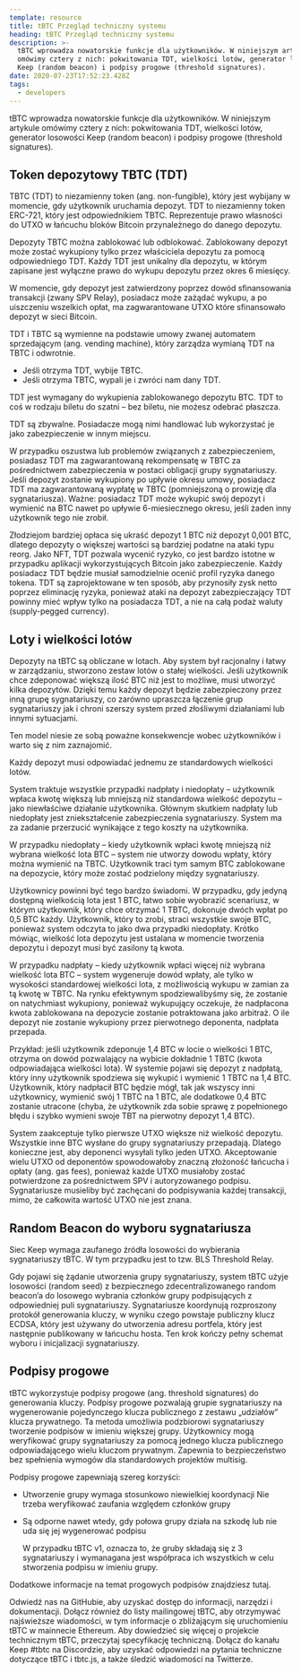 ```yaml
---
template: resource
title: tBTC Przegląd techniczny systemu
heading: tBTC Przegląd techniczny systemu
description: >-
  tBTC wprowadza nowatorskie funkcje dla użytkowników. W niniejszym artykule
  omówimy cztery z nich: pokwitowania TDT, wielkości lotów, generator losowości
  Keep (random beacon) i podpisy progowe (threshold signatures).
date: 2020-07-23T17:52:23.428Z
tags:
  - developers
---
```

tBTC wprowadza nowatorskie funkcje dla użytkowników. W niniejszym artykule omówimy cztery z nich: pokwitowania TDT, wielkości lotów, generator losowości Keep (random beacon) i podpisy progowe (threshold signatures).

## Token depozytowy TBTC (TDT)

TBTC (TDT) to niezamienny token (ang. non-fungible), który jest wybijany w momencie, gdy użytkownik uruchamia depozyt. TDT to niezamienny token ERC-721, który jest odpowiednikiem TBTC. Reprezentuje prawo własności do UTXO w łańcuchu bloków Bitcoin przynależnego do danego depozytu.

Depozyty TBTC można zablokować lub odblokować. Zablokowany depozyt może zostać wykupiony tylko przez właściciela depozytu za pomocą odpowiedniego TDT. Każdy TDT jest unikalny dla depozytu, w którym zapisane jest wyłączne prawo do wykupu depozytu przez okres 6 miesięcy.

W momencie, gdy depozyt jest zatwierdzony poprzez dowód sfinansowania transakcji (zwany SPV Relay), posiadacz może zażądać wykupu, a po uiszczeniu wszelkich opłat, ma zagwarantowane UTXO które sfinansowało depozyt w sieci Bitcoin.

TDT i TBTC są wymienne na podstawie umowy zwanej automatem sprzedającym (ang. vending machine), który zarządza wymianą TDT na TBTC i odwrotnie.

* Jeśli otrzyma TDT, wybije TBTC. 
* Jeśli otrzyma TBTC, wypali je i zwróci nam dany TDT.

TDT jest wymagany do wykupienia zablokowanego depozytu BTC. TDT to coś w rodzaju biletu do szatni – bez biletu, nie możesz odebrać płaszcza.

TDT są zbywalne. Posiadacze mogą nimi handlować lub wykorzystać je jako zabezpieczenie w innym miejscu.

W przypadku oszustwa lub problemów związanych z zabezpieczeniem, posiadasz TDT ma zagwarantowaną rekompensatę w TBTC za pośrednictwem zabezpieczenia w postaci obligacji grupy sygnatariuszy. Jeśli depozyt zostanie wykupiony po upływie okresu umowy, posiadacz TDT ma zagwarantowaną wypłatę w TBTC (pomniejszoną o prowizję dla sygnatariusza). Ważne: posiadacz TDT może wykupić swój depozyt i wymienić na BTC nawet po upływie 6-miesiecznego okresu, jeśli żaden inny użytkownik tego nie zrobił.

Złodziejom bardziej opłaca się ukraść depozyt 1 BTC niż depozyt 0,001 BTC, dlatego depozyty o większej wartości są bardziej podatne na ataki typu reorg. Jako NFT, TDT pozwala wycenić ryzyko, co jest bardzo istotne w przypadku aplikacji wykorzystujących Bitcoin jako zabezpieczenie. Każdy posiadacz TDT będzie musiał samodzielnie ocenić profil ryzyka danego tokena. TDT są zaprojektowane w ten sposób, aby przynosiły zysk netto poprzez eliminację ryzyka, ponieważ ataki na depozyt zabezpieczający TDT powinny mieć wpływ tylko na posiadacza TDT, a nie na całą podaż waluty (supply-pegged currency).

## Loty i wielkości lotów

Depozyty na tBTC są obliczane w lotach. Aby system był racjonalny i łatwy w zarządzaniu, stworzono zestaw lotów o stałej wielkości. Jeśli użytkownik chce zdeponować większą ilość BTC niż jest to możliwe, musi utworzyć kilka depozytów. Dzięki temu każdy depozyt będzie zabezpieczony przez inną grupę sygnatariuszy, co zarówno upraszcza łączenie grup sygnatariuszy jak i chroni szerszy system przed złośliwymi działaniami lub innymi sytuacjami.

Ten model niesie ze sobą poważne konsekwencje wobec użytkowników i warto się z nim zaznajomić.

Każdy depozyt musi odpowiadać jednemu ze standardowych wielkości lotów.

System traktuje wszystkie przypadki nadpłaty i niedopłaty – użytkownik wpłaca kwotę większą lub mniejszą niż standardowa wielkość depozytu – jako niewłaściwe działanie użytkownika. Głównym skutkiem nadpłaty lub niedopłaty jest zniekształcenie zabezpieczenia sygnatariuszy. System ma za zadanie przerzucić wynikające z tego koszty na użytkownika.

W przypadku niedopłaty – kiedy użytkownik wpłaci kwotę mniejszą niż wybrana wielkość lota BTC – system nie utworzy dowodu wpłaty, który można wymienić na TBTC. Użytkownik traci tym samym BTC zablokowane na depozycie, który może zostać podzielony między sygnatariuszy.

Użytkownicy powinni być tego bardzo świadomi. W przypadku, gdy jedyną dostępną wielkością lota jest 1 BTC, łatwo sobie wyobrazić scenariusz, w którym użytkownik, który chce otrzymać 1 TBTC, dokonuje dwóch wpłat po 0,5 BTC każdy. Użytkownik, który to zrobi, straci wszystkie swoje BTC, ponieważ system odczyta to jako dwa przypadki niedopłaty. Krótko mówiąc, wielkość lota depozytu jest ustalana w momencie tworzenia depozytu i depozyt musi być zasilony tą kwota.

W przypadku nadpłaty – kiedy użytkownik wpłaci więcej niż wybrana wielkość lota BTC – system wygeneruje dowód wpłaty, ale tylko w wysokości standardowej wielkości lota, z możliwością wykupu w zamian za tą kwotę w TBTC. Na rynku efektywnym spodziewalibyśmy się, że zostanie on natychmiast wykupiony, ponieważ wykupujący oczekuje, że nadpłacona kwota zablokowana na depozycie zostanie potraktowana jako arbitraż. O ile depozyt nie zostanie wykupiony przez pierwotnego deponenta, nadpłata przepada.

Przykład: jeśli użytkownik zdeponuje 1,4 BTC w locie o wielkości 1 BTC, otrzyma on dowód pozwalający na wybicie dokładnie 1 TBTC (kwota odpowiadająca wielkości lota). W systemie pojawi się depozyt z nadpłatą, który inny użytkownik spodziewa się wykupić i wymienić 1 TBTC na 1,4 BTC. Użytkownik, który nadpłacił BTC będzie mógł, tak jak wszyscy inni użytkownicy, wymienić swój 1 TBTC na 1 BTC, ale dodatkowe 0,4 BTC zostanie utracone (chyba, że użytkownik zda sobie sprawę z popełnionego błędu i szybko wymieni swoje TBT na pierwotny depozyt 1,4 BTC).

System zaakceptuje tylko pierwsze UTXO większe niż wielkość depozytu. Wszystkie inne BTC wysłane do grupy sygnatariuszy przepadają. Dlatego konieczne jest, aby deponenci wysyłali tylko jeden UTXO. Akceptowanie wielu UTXO od deponentów spowodowałoby znaczną złożoność łańcucha i opłaty (ang. gas fees), ponieważ każde UTXO musiałoby zostać potwierdzone za pośrednictwem SPV i autoryzowanego podpisu. Sygnatariusze musieliby być zachęcani do podpisywania każdej transakcji, mimo, że całkowita wartość UTXO nie jest znana.

## Random Beacon do wyboru sygnatariusza

Siec Keep wymaga zaufanego źródła losowości do wybierania sygnatariuszy tBTC. W tym przypadku jest to tzw. BLS Threshold Relay.

Gdy pojawi się żądanie utworzenia grupy sygnatariuszy, system tBTC użyje losowości (random seed) z bezpiecznego zdecentralizowanego random beacon’a do losowego wybrania członków grupy podpisujących z odpowiedniej puli sygnatariuszy. Sygnatariusze koordynują rozproszony protokół generowania kluczy, w wyniku czego powstaje publiczny klucz ECDSA, który jest używany do utworzenia adresu portfela, który jest następnie publikowany w łańcuchu hosta. Ten krok kończy pełny schemat wyboru i inicjalizacji sygnatariuszy.

## Podpisy progowe

tBTC wykorzystuje podpisy progowe (ang. threshold signatures) do generowania kluczy. Podpisy progowe pozwalają grupie sygnatariuszy na wygenerowanie pojedynczego klucza publicznego z zestawu „udziałów” klucza prywatnego. Ta metoda umożliwia podzbiorowi sygnatariuszy tworzenie podpisów w imieniu większej grupy. Użytkownicy mogą weryfikować grupy sygnatariuszy za pomocą jednego klucza publicznego odpowiadającego wielu kluczom prywatnym. Zapewnia to bezpieczeństwo bez spełnienia wymogów dla standardowych projektów multisig.

Podpisy progowe zapewniają szereg korzyści:

* Utworzenie grupy wymaga stosunkowo niewielkiej koordynacji Nie trzeba weryfikować zaufania względem członków grupy
* Są odporne nawet wtedy, gdy połowa grupy działa na szkodę lub nie uda się jej wygenerować podpisu

  W przypadku tBTC v1, oznacza to, że gruby składają się z 3 sygnatariuszy i wymanagana jest współpraca ich wszystkich w celu stworzenia podpisu w imieniu grupy.

Dodatkowe informacje na temat progowych podpisów znajdziesz tutaj.

Odwiedź nas na GitHubie, aby uzyskać dostęp do informacji, narzędzi i dokumentacji. Dołącz również do listy mailingowej tBTC, aby otrzymywać najświeższe wiadomości, w tym informacje o zbliżającym się uruchomieniu tBTC w mainnecie Ethereum. Aby dowiedzieć się więcej o projekcie technicznym tBTC, przeczytaj specyfikację techniczną. Dołącz do kanału Keep #tbtс na Discordzie, aby uzyskać odpowiedzi na pytania techniczne dotyczące tBTC i tbtc.js, a także śledzić wiadomości na Twitterze.

